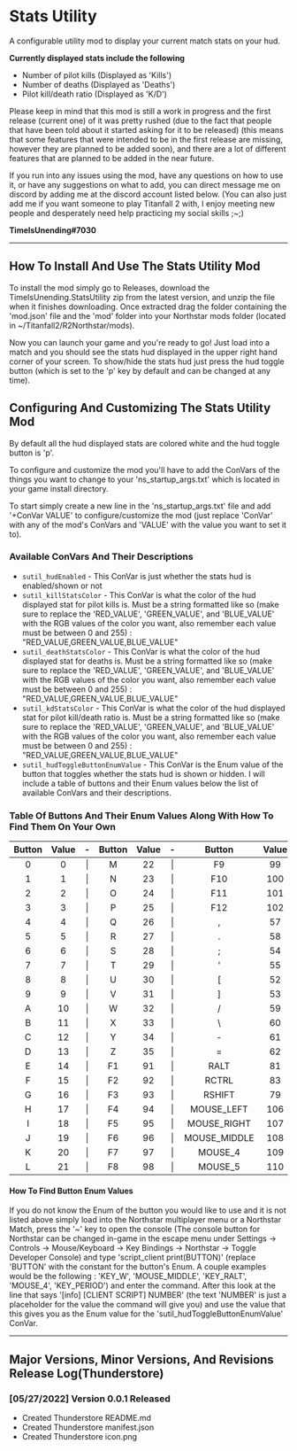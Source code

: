 # Stats Utility
A configurable utility mod to display your current match stats on your hud.

**Currently displayed stats include the following**

- Number of pilot kills (Displayed as 'Kills')
- Number of deaths (Displayed as 'Deaths')
- Pilot kill/death ratio (Displayed as 'K/D')

Please keep in mind that this mod is still a work in progress and the first release (current one) of it was pretty rushed (due to the fact that people that have been told about it started asking for it to be released) (this means that some features that were intended to be in the first release are missing, however they are planned to be added soon), and there are a lot of different features that are planned to be added in the near future.

If you run into any issues using the mod, have any questions on how to use it, or have any suggestions on what to add, you can direct message me on discord by adding me at the discord account listed below. (You can also just add me if you want someone to play Titanfall 2 with, I enjoy meeting new people and desperately need help practicing my social skills ;~;)

**TimeIsUnending#7030**

<hr>

## How To Install And Use The Stats Utility Mod
To install the mod simply go to Releases, download the TimeIsUnending.StatsUtility zip from the latest version, and unzip the file when it finishes downloading. Once extracted drag the folder containing the 'mod.json' file and the 'mod' folder into your Northstar mods folder (located in ~/Titanfall2/R2Northstar/mods).

Now you can launch your game and you're ready to go! Just load into a match and you should see the stats hud displayed in the upper right hand corner of your screen. To show/hide the stats hud just press the hud toggle button (which is set to the 'p' key by default and can be changed at any time).

## Configuring And Customizing The Stats Utility Mod
By default all the hud displayed stats are colored white and the hud toggle button is 'p'.

To configure and customize the mod you'll have to add the ConVars of the things you want to change to your 'ns_startup_args.txt' which is located in your game install directory.

To start simply create a new line in the 'ns_startup_args.txt' file and add '+ConVar VALUE' to configure/customize the mod (just replace 'ConVar' with any of the mod's ConVars  and 'VALUE' with the value you want to set it to).

### Available ConVars And Their Descriptions
- `sutil_hudEnabled` - This ConVar is just whether the stats hud is enabled/shown or not
- `sutil_killStatsColor` - This ConVar is what the color of the hud displayed stat for pilot kills is. Must be a string formatted like so (make sure to replace the 'RED_VALUE', 'GREEN_VALUE', and 'BLUE_VALUE' with the RGB values of the color you want, also remember each value must be between 0 and 255)  : "RED_VALUE,GREEN_VALUE,BLUE_VALUE"
- `sutil_deathStatsColor` - This ConVar is what the color of the hud displayed stat for deaths is. Must be a string formatted like so (make sure to replace the 'RED_VALUE', 'GREEN_VALUE', and 'BLUE_VALUE' with the RGB values of the color you want, also remember each value must be between 0 and 255)  : "RED_VALUE,GREEN_VALUE,BLUE_VALUE"
- `sutil_kdStatsColor` - This ConVar is what the color of the hud displayed stat for pilot kill/death ratio is. Must be a string formatted like so (make sure to replace the 'RED_VALUE', 'GREEN_VALUE', and 'BLUE_VALUE' with the RGB values of the color you want, also remember each value must be between 0 and 255)  : "RED_VALUE,GREEN_VALUE,BLUE_VALUE"
- `sutil_hudToggleButtonEnumValue` - This ConVar is the Enum value of the button that toggles whether the stats hud is shown or hidden. I will include a table of buttons and their Enum values below the list of available ConVars and their descriptions.

### Table Of Buttons And Their Enum Values Along With How To Find Them On Your Own
| Button | Value | \- | Button | Value | \- | Button | Value |
|:----------:|:-----:|:---:|:----------:|:-----:|:---:|:----------:|:-----:|
| 0 | 0 | \| | M | 22 | \| | F9 | 99 |
| 1 | 1 | \| | N | 23 | \| | F10 | 100 |
| 2 | 2 | \| | O | 24 | \| | F11 | 101 |
| 3 | 3 | \| | P | 25 | \| | F12 | 102 |
| 4 | 4 | \| | Q | 26 | \| | , | 57 |
| 5 | 5 | \| | R | 27 | \| | . | 58 |
| 6 | 6 | \| | S | 28 | \| | ; | 54 |
| 7 | 7 | \| | T | 29 | \| | ' | 55 |
| 8 | 8 | \| | U | 30 | \| | [ | 52 |
| 9 | 9 | \| | V | 31 | \| | ] | 53 |
| A | 10 | \| | W | 32 | \| | / | 59 |
| B | 11 | \| | X | 33 | \| | \ | 60 |
| C | 12 | \| | Y | 34 | \| | - | 61 |
| D | 13 | \| | Z | 35 | \| | = | 62 |
| E | 14 | \| | F1 | 91 | \| | RALT | 81 |
| F | 15 | \| | F2 | 92 | \| | RCTRL | 83 |
| G | 16 | \| | F3 | 93 | \| | RSHIFT | 79 |
| H | 17 | \| | F4 | 94 | \| | MOUSE_LEFT | 106 |
| I | 18 | \| | F5 | 95 | \| | MOUSE_RIGHT | 107 |
| J | 19 | \| | F6 | 96 | \| | MOUSE_MIDDLE | 108 |
| K | 20 | \| | F7 | 97 | \| | MOUSE_4 | 109 |
| L | 21 | \| | F8 | 98 | \| | MOUSE_5 | 110 |

#### How To Find Button Enum Values
If you do not know the Enum of the button you would like to use and it is not listed above simply load into the Northstar multiplayer menu or a Northstar Match, press the '~' key to open the console (The console button for Northstar can be changed in-game in the escape menu under Settings -> Controls -> Mouse/Keyboard -> Key Bindings -> Northstar -> Toggle Developer Console) and type 'script_client print(BUTTON)' (replace 'BUTTON' with the constant for the button's Enum. A couple examples would be the following : 'KEY_W', 'MOUSE_MIDDLE', 'KEY_RALT', 'MOUSE_4', 'KEY_PERIOD') and enter the command. After this look at the line that says '[info] [CLIENT SCRIPT] NUMBER' (the text 'NUMBER' is just a placeholder for the value the command will give you) and use the value that this gives you as the Enum value for the 'sutil_hudToggleButtonEnumValue' ConVar.

<hr>

## Major Versions, Minor Versions, And Revisions Release Log(Thunderstore)

### [05/27/2022] Version 0.0.1 Released
- Created Thunderstore README.md
- Created Thunderstore manifest.json
- Created Thunderstore icon.png
